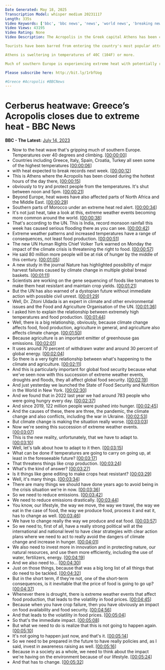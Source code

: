 ```yaml
---
Date Generated: May 18, 2025
Transcription Model: whisper medium 20231117
Length: 335s
Video Keywords: ['bbc', 'bbc news', 'news', 'world news', 'breaking news', 'us news', 'world']
Video Views: 43195
Video Rating: None
Video Description: The Acropolis in the Greek capital Athens has been closed during the hottest hours of the day to protect visitors from the Cerberus heatwave gripping the country.

Tourists have been barred from entering the country's most popular attraction from 12:00 to 17:00 (9:00-14:00 GMT).

Athens is sweltering in temperatures of 40C (104F) or more.

Much of southern Europe is experiencing extreme heat with potentially record temperatures expected next week.

Please subscribe here: http://bit.ly/1rbfUog

#Greece #Acropolis #BBCNews
---
```


# Cerberus heatwave: Greece’s Acropolis closes due to extreme heat - BBC News
**BBC - The Latest:** [July 14, 2023](https://www.youtube.com/watch?v=BDmifl1DD6k)
*  Now to the heat wave that's gripping much of southern Europe. Temperatures over 40 degrees and climbing. [[00:00:00](https://www.youtube.com/watch?v=BDmifl1DD6k&t=0.0s)]
*  Countries including Greece, Italy, Spain, Croatia, Turkey all seen some of the highest temperatures [[00:00:06](https://www.youtube.com/watch?v=BDmifl1DD6k&t=6.5s)]
*  with heat expected to break records next week. [[00:00:12](https://www.youtube.com/watch?v=BDmifl1DD6k&t=12.5s)]
*  This is Athens where the Acropolis has been closed during the hottest hours of the day there, [[00:00:15](https://www.youtube.com/watch?v=BDmifl1DD6k&t=15.5s)]
*  obviously to try and protect people from the temperatures. It's shut between noon and 5pm. [[00:00:21](https://www.youtube.com/watch?v=BDmifl1DD6k&t=21.5s)]
*  Beyond Europe, heat waves have also affected parts of North Africa and the Middle East. [[00:00:29](https://www.youtube.com/watch?v=BDmifl1DD6k&t=29.5s)]
*  Southern parts of Morocco under an extreme heat red alert. [[00:00:34](https://www.youtube.com/watch?v=BDmifl1DD6k&t=34.0s)]
*  It's not just heat, take a look at this, extreme weather events becoming more common around the world. [[00:00:38](https://www.youtube.com/watch?v=BDmifl1DD6k&t=38.0s)]
*  That's according to the UN. This is India, record monsoon rainfall this week has caused serious flooding there as you can see. [[00:00:42](https://www.youtube.com/watch?v=BDmifl1DD6k&t=42.5s)]
*  Extreme weather patterns and increased temperatures have a range of consequences, not least food production. [[00:00:51](https://www.youtube.com/watch?v=BDmifl1DD6k&t=51.5s)]
*  The new UN Human Rights Chief Volker Turk warned on Monday the impact of the climate crisis is threatening the right to food. [[00:00:57](https://www.youtube.com/watch?v=BDmifl1DD6k&t=57.0s)]
*  He said 80 million more people will be at risk of hunger by the middle of this century. [[00:01:05](https://www.youtube.com/watch?v=BDmifl1DD6k&t=65.5s)]
*  A new study in the journal Nature has highlighted possibility of major harvest failures caused by climate change in multiple global bread baskets. [[00:01:11](https://www.youtube.com/watch?v=BDmifl1DD6k&t=71.5s)]
*  Scientists are working on the gene sequencing of foods like tomatoes to make them heat resistant and maintain crop yields. [[00:01:21](https://www.youtube.com/watch?v=BDmifl1DD6k&t=81.0s)]
*  But the UN has also warned of a dystopian future without immediate action with possible civil unrest. [[00:01:29](https://www.youtube.com/watch?v=BDmifl1DD6k&t=89.0s)]
*  Well, Dr. Zitoni Uldada is an expert in climate and other environmental issues and the Food and Agriculture Organisation of the UN. [[00:01:36](https://www.youtube.com/watch?v=BDmifl1DD6k&t=96.0s)]
*  I asked him to explain the relationship between extremely high temperatures and food production. [[00:01:44](https://www.youtube.com/watch?v=BDmifl1DD6k&t=104.5s)]
*  Well, there is a big relationship, obviously, because climate change affects food, food production, agriculture in general, and agriculture also affects climate change. [[00:01:50](https://www.youtube.com/watch?v=BDmifl1DD6k&t=110.0s)]
*  Because agriculture is an important emitter of greenhouse gas emissions. [[00:02:01](https://www.youtube.com/watch?v=BDmifl1DD6k&t=121.5s)]
*  It uses around 70 percent of withdrawn water and around 30 percent of global energy. [[00:02:04](https://www.youtube.com/watch?v=BDmifl1DD6k&t=124.5s)]
*  So there is a very tight relationship between what's happening to the climate and agriculture. [[00:02:11](https://www.youtube.com/watch?v=BDmifl1DD6k&t=131.5s)]
*  And this is particularly important for global food security because what we've seen now with this succession of extreme weather events, droughts and floods, they all affect global food security. [[00:02:19](https://www.youtube.com/watch?v=BDmifl1DD6k&t=139.0s)]
*  And just yesterday we launched the State of Food Security and Nutrition in the World in New York. [[00:02:30](https://www.youtube.com/watch?v=BDmifl1DD6k&t=150.0s)]
*  And we found that in 2022 last year we had around 783 people who were going hungry every day. [[00:02:37](https://www.youtube.com/watch?v=BDmifl1DD6k&t=157.0s)]
*  And since 2019, 122 million people were pushed into hunger. [[00:02:45](https://www.youtube.com/watch?v=BDmifl1DD6k&t=165.5s)]
*  And the causes of these, there are three, the pandemic, the climate change and also conflicts, including the war in Ukraine. [[00:02:53](https://www.youtube.com/watch?v=BDmifl1DD6k&t=173.5s)]
*  But climate change is making the situation really worse. [[00:03:03](https://www.youtube.com/watch?v=BDmifl1DD6k&t=183.5s)]
*  Now we're seeing this succession of extreme weather events. [[00:03:07](https://www.youtube.com/watch?v=BDmifl1DD6k&t=187.5s)]
*  This is the new reality, unfortunately, that we have to adapt to. [[00:03:10](https://www.youtube.com/watch?v=BDmifl1DD6k&t=190.5s)]
*  Well, let's talk about how to adapt to it then. [[00:03:15](https://www.youtube.com/watch?v=BDmifl1DD6k&t=195.0s)]
*  What can be done if temperatures are going to carry on going up, at least in the foreseeable future? [[00:03:17](https://www.youtube.com/watch?v=BDmifl1DD6k&t=197.0s)]
*  That threatens things like crop production. [[00:03:24](https://www.youtube.com/watch?v=BDmifl1DD6k&t=204.0s)]
*  What's the kind of answer? [[00:03:27](https://www.youtube.com/watch?v=BDmifl1DD6k&t=207.0s)]
*  Is it things like gene editing to make crops heat resistant? [[00:03:29](https://www.youtube.com/watch?v=BDmifl1DD6k&t=209.0s)]
*  Well, it's many things. [[00:03:34](https://www.youtube.com/watch?v=BDmifl1DD6k&t=214.0s)]
*  There are many things we should have done years ago to avoid being in the crisis situation we're in now. [[00:03:36](https://www.youtube.com/watch?v=BDmifl1DD6k&t=216.0s)]
*  So we need to reduce emissions. [[00:03:42](https://www.youtube.com/watch?v=BDmifl1DD6k&t=222.5s)]
*  We need to reduce emissions drastically. [[00:03:44](https://www.youtube.com/watch?v=BDmifl1DD6k&t=224.5s)]
*  You know, our lifestyle, the way we move, the way we travel, the way we eat in the case of food, the way we produce food, process it and eat it, has to change as well. [[00:03:46](https://www.youtube.com/watch?v=BDmifl1DD6k&t=226.5s)]
*  We have to change really the way we produce and eat food. [[00:03:57](https://www.youtube.com/watch?v=BDmifl1DD6k&t=237.5s)]
*  So we need to, first of all, have a really strong political will at the international and national level to have clear strategies with clear action plans where we need to act to really avoid the dangers of climate change and increase in hunger. [[00:04:01](https://www.youtube.com/watch?v=BDmifl1DD6k&t=241.0s)]
*  We also need to invest more in innovation and in protecting nature, our natural resources, and use them more efficiently, including the use of water, fertilizers, energy. [[00:04:19](https://www.youtube.com/watch?v=BDmifl1DD6k&t=259.5s)]
*  And we also need to... [[00:04:30](https://www.youtube.com/watch?v=BDmifl1DD6k&t=270.5s)]
*  Just on those things, because that was a big long list of all things that do need to be tackled. [[00:04:32](https://www.youtube.com/watch?v=BDmifl1DD6k&t=272.5s)]
*  But in the short term, if they're not, one of the short-term consequences, is it inevitable that the price of food is going to go up? [[00:04:37](https://www.youtube.com/watch?v=BDmifl1DD6k&t=277.5s)]
*  Whenever there is drought, there is extreme weather events that affect food production, that leads to the volatility in food prices. [[00:04:45](https://www.youtube.com/watch?v=BDmifl1DD6k&t=285.0s)]
*  Because when you have crop failure, then you have obviously an impact on food availability and food security. [[00:04:56](https://www.youtube.com/watch?v=BDmifl1DD6k&t=296.0s)]
*  And that leads to the volatility in food prices. [[00:05:04](https://www.youtube.com/watch?v=BDmifl1DD6k&t=304.0s)]
*  So that's the immediate impact. [[00:05:08](https://www.youtube.com/watch?v=BDmifl1DD6k&t=308.0s)]
*  But what we need to do is realize that this is not going to happen again. [[00:05:10](https://www.youtube.com/watch?v=BDmifl1DD6k&t=310.0s)]
*  It's not going to happen just now, and that's it. [[00:05:14](https://www.youtube.com/watch?v=BDmifl1DD6k&t=314.5s)]
*  So we need to be prepared in the future to have really policies and, as I said, invest in awareness raising as well. [[00:05:16](https://www.youtube.com/watch?v=BDmifl1DD6k&t=316.5s)]
*  Because in a society as a whole, we need to think about the impact we're having on the environment because of our lifestyle. [[00:05:24](https://www.youtube.com/watch?v=BDmifl1DD6k&t=324.5s)]
*  And that has to change. [[00:05:32](https://www.youtube.com/watch?v=BDmifl1DD6k&t=332.5s)]
